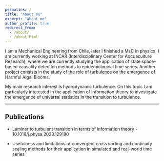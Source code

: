 ```yaml
---
permalink: /
title: "About me"
excerpt: "About me"
author_profile: true
redirect_from: 
  - /about/
  - /about.html
---
```


I am a Mechanical Engineering from Chile, later I finished a MsC in physics. I am currently working at INCAR (Interdisciplinary Center for Aqcuaculture Research), where we are currently studying the application of state space-based causality detection methods to epidemiological time series. Another project consists in the study of the role of turbulence on the emergence of Harmful Algal Blooms. 

My main research interest is hydrodynamic turbulence. On this topic I am particularly interested in the application of information theory to investigate the emergence of universal statistics in the transition to turbulence. 

---
  Publications
---

- Laminar to turbulent transition in terms of information theory - 10.1016/j.physa.2023.129190 

- Usefulness and limitations of convergent cross sorting and continuity scaling methods for their application in simulated and real-world time series



